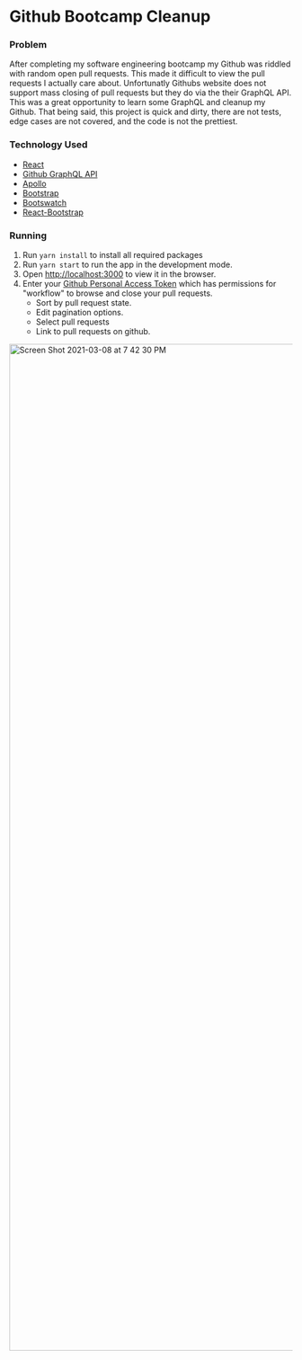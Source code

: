 # Github Bootcamp Cleanup
### Problem

After completing my software engineering bootcamp my Github was riddled with random open pull requests. This made it difficult to view the pull requests I actually care about. Unfortunatly Githubs website does not support mass closing of pull requests but they do via the their GraphQL API. This was a great opportunity to learn some GraphQL and cleanup my Github. That being said, this project is quick and dirty, there are not tests, edge cases are not covered, and the code is not the prettiest.

### Technology Used
- [React](https://reactjs.org)
- [Github GraphQL API](https://docs.github.com/en/graphql)
- [Apollo](https://www.apollographql.com)
- [Bootstrap](https://getbootstrap.com)
- [Bootswatch](https://bootswatch.com)
- [React-Bootstrap](https://react-bootstrap.github.io/)

### Running
1. Run `yarn install` to install all required packages
1. Run `yarn start` to run the app in the development mode.
1. Open [http://localhost:3000](http://localhost:3000) to view it in the browser.
1. Enter your [Github Personal Access Token](https://github.com/settings/tokens/new) which has permissions for "workflow" to browse and close your pull requests.
   - Sort by pull request state.
   - Edit pagination options.
   - Select pull requests
   - Link to pull requests on github.
<img width="1792" alt="Screen Shot 2021-03-08 at 7 42 30 PM" src="https://user-images.githubusercontent.com/61996913/110416220-26affb00-8048-11eb-9a80-35e8d56994ff.png">
